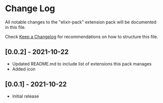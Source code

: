 # Change Log

All notable changes to the "elixir-pack" extension pack will be documented in this file.

Check [Keep a Changelog](http://keepachangelog.com/) for recommendations on how to structure this file.

## [0.0.2] - 2021-10-22
- Updated README.md to include list of extensions this pack manages
- Added icon

## [0.0.1] - 2021-10-22
- Initial release
